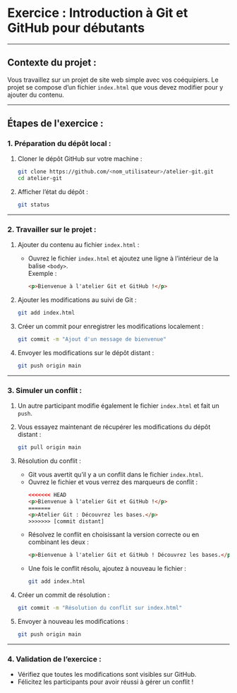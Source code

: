 # Exercice : Introduction à Git et GitHub pour débutants

---

## Contexte du projet : 
Vous travaillez sur un projet de site web simple avec vos coéquipiers. Le projet se compose d’un fichier `index.html` que vous devez modifier pour y ajouter du contenu.

---

## Étapes de l'exercice :

### 1. Préparation du dépôt local :  
1. Cloner le dépôt GitHub sur votre machine :  
   ```bash
   git clone https://github.com/<nom_utilisateur>/atelier-git.git
   cd atelier-git
   ```

2. Afficher l’état du dépôt :  
   ```bash
   git status
   ```

---

### 2. Travailler sur le projet :  
1. Ajouter du contenu au fichier `index.html` :  
   - Ouvrez le fichier `index.html` et ajoutez une ligne à l’intérieur de la balise `<body>`.  
     Exemple :  
     ```html
     <p>Bienvenue à l'atelier Git et GitHub !</p>
     ```

2. Ajouter les modifications au suivi de Git :  
   ```bash
   git add index.html
   ```

3. Créer un commit pour enregistrer les modifications localement :  
   ```bash
   git commit -m "Ajout d'un message de bienvenue"
   ```

4. Envoyer les modifications sur le dépôt distant :  
   ```bash
   git push origin main
   ```

---

### 3. Simuler un conflit :  
1. Un autre participant modifie également le fichier `index.html` et fait un `push`.  
2. Vous essayez maintenant de récupérer les modifications du dépôt distant :  
   ```bash
   git pull origin main
   ```

3. Résolution du conflit :  
   - Git vous avertit qu’il y a un conflit dans le fichier `index.html`.  
   - Ouvrez le fichier et vous verrez des marqueurs de conflit :  
     ```html
     <<<<<<< HEAD
     <p>Bienvenue à l'atelier Git et GitHub !</p>
     =======
     <p>Atelier Git : Découvrez les bases.</p>
     >>>>>>> [commit distant]
     ```
   - Résolvez le conflit en choisissant la version correcte ou en combinant les deux :  
     ```html
     <p>Bienvenue à l'atelier Git et GitHub ! Découvrez les bases.</p>
     ```
   - Une fois le conflit résolu, ajoutez à nouveau le fichier :  
     ```bash
     git add index.html
     ```

4. Créer un commit de résolution :  
   ```bash
   git commit -m "Résolution du conflit sur index.html"
   ```

5. Envoyer à nouveau les modifications :  
   ```bash
   git push origin main
   ```

---

### 4. Validation de l’exercice :  
- Vérifiez que toutes les modifications sont visibles sur GitHub.
- Félicitez les participants pour avoir réussi à gérer un conflit !